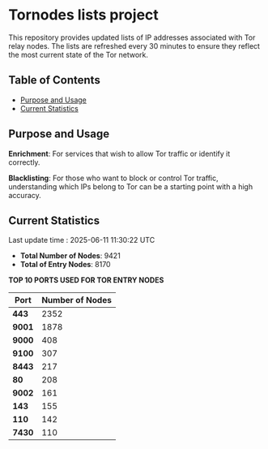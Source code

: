 # Tornodes lists project

This repository provides updated lists of IP addresses associated with Tor relay nodes. The lists are refreshed every 30 minutes to ensure they reflect the most current state of the Tor network.

## Table of Contents

- [Purpose and Usage](#purpose-and-usage)
- [Current Statistics](#current-statistics)


## Purpose and Usage

**Enrichment**: For services that wish to allow Tor traffic or identify it correctly.

**Blacklisting**: For those who want to block or control Tor traffic, understanding which IPs belong to Tor can be a starting point with a high accuracy.

## Current Statistics

Last update time : 2025-06-11 11:30:22 UTC

- **Total Number of Nodes**: 9421
- **Total of Entry Nodes**: 8170

**TOP 10 PORTS USED FOR TOR ENTRY NODES**

| **Port** | **Number of Nodes** |
|------|-----------------|
| **443**   | 2352  |
| **9001**   | 1878  |
| **9000**   | 408  |
| **9100**   | 307  |
| **8443**   | 217  |
| **80**   | 208  |
| **9002**   | 161  |
| **143**   | 155  |
| **110**   | 142  |
| **7430**   | 110  |

